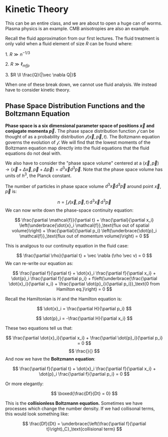 # Kinetic Theory

This can be an entire class, and we are about to open a huge can of worms. Plasma physics is an example. CMB anisotropies are also an example. 

Recall the fluid approximation from our first lectures. The fluid treatment is only valid when a fluid element of size $R$ can be found where:

1\. $R \gg n^{-1/3}$ 

2\. $R \gg \ell_{mfp}$ 

3\. $R \ll \frac{Q}{|\vec \nabla Q|}$ 

When one of these break down, we cannot use fluid analysis. We instead have to consider kinetic theory.

## Phase Space Distribution Functions and the Boltzmann Equation



**Phase space is a six dimensional parameter space of positions $\vec x$ and conjugate momenta $\vec p$.** The phase space distribution function $\mathcal{f}$ can be thought of as a probability distribution $\mathcal{f}(\vec x, \vec p, t)$. The Boltzmann equation governs the evolution of $\mathcal{f}$. We will find that the lowest moments of the Boltzmann equation map directly into the fluid equations that the fluid equations do not deal with. 

We also have to consider the "phase space volume" centered at a $(\vec x, \vec p) \rightarrow (\vec x + \Delta \vec x, \vec p + \Delta \vec p) = d^3\vec xd^3 \vec p$. Note that the phase space volume has units of $h^3$, the Planck constant.

The number of particles in phase space volume $d^3 \vec x d^3 \vec p$ around point $\vec x, \vec p$ is:

$$
n = \int \mathcal{f}(\vec x, \vec p, t) \, \mathrm{d}^3\vec x \, \mathrm{d}^3\vec p  
$$
We can now write down the phase-space continuity equation:

$$
\frac{\partial \mathcal{f}}{\partial t} + \frac{\partial}{\partial x_i} \left(\underbrace{\dot{x}_i \mathcal{f}}_\text{flux out of spatial volume}\right) + \frac{\partial}{\partial p_i} \left(\underbrace{\dot{p}_i \mathcal{f}}_\text{flux out of momentum volume}\right) = 0
$$

This is analgous to our continuity equation in the fluid case:

$$
\frac{\partial \rho}{\partial t} + \vec \nabla (\rho \vec v) = 0
$$
We can re-write our equation as:

$$
\frac{\partial f}{\partial t} + \dot{x}_i \frac{\partial f}{\partial x_i} + \dot{p}_i \frac{\partial f}{\partial p_i} + f\left(\underbrace{\frac{\partial \dot{x}_i}{\partial x_i} + \frac{\partial \dot{p}_i}{\partial p_i}}_\text{0 from Hamilton eq.}\right) = 0
$$

Recall the Hamiltonian is $H$ and the Hamilton equation is:

$$
\dot{x}_i = \frac{\partial H}{\partial p_i}
$$

$$
\dot{p}_i = -\frac{\partial H}{\partial x_i}
$$

These two equations tell us that:

$$
\frac{\partial \dot{x}_i}{\partial x_i} + \frac{\partial \dot{p}_i}{\partial p_i} = 0 
$$
$$
\frac{}{}
$$
And now we have the **Boltzmann equation**:

$$
\frac{\partial f}{\partial t} + \dot{x}_i \frac{\partial f}{\partial x_i} + \dot{p}_i \frac{\partial f}{\partial p_i} = 0
$$

Or more elegantly:

$$
\boxed{\frac{Df}{Dt} = 0}
$$

This is the **collisionless Boltzmann equation.** Sometimes we have processes which change the number density. If we had collisonal terms, this would look something like:

$$
\frac{Df}{Dt} = \underbrace{\left(\frac{\partial f}{\partial t}\right)_C}_\text{collisional term}
$$








